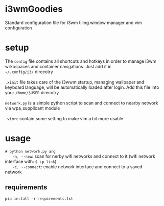 # i3wmGoodies
Standard configuration file for i3wm tiling window manager and vim configuration

# setup
The `config` file contains all shortcuts and hotkeys in order to manage i3wm wrkospaces and container navigations. Just add it in </br>
`~/.config/i3/` direcotry
</br></br>
`.xinit` file takes care of the i3wwm startup, managing wallpaper and keyboard language, will be automatically loaded after login. Add this file into your `/home/$USER` direcotry 
</br></br>
`network.py` is a simple python script to scan and connect to nearby network via wpa_supplicant module
<br><br>
`.vimrc` contain some setting to make vim a bit more usable

# usage
`# python network.py arg`</br>
&nbsp;&nbsp;&nbsp;&nbsp;&nbsp;&nbsp;`-n, --new`: scan for nerby wifi networks and connect to it (wifi network interface with: `$ ip link`)</br>
&nbsp;&nbsp;&nbsp;&nbsp;&nbsp;&nbsp;`-c, --connect`: enable network interface and connect to a saved network

## requirements
`pip install -r requirements.txt`
